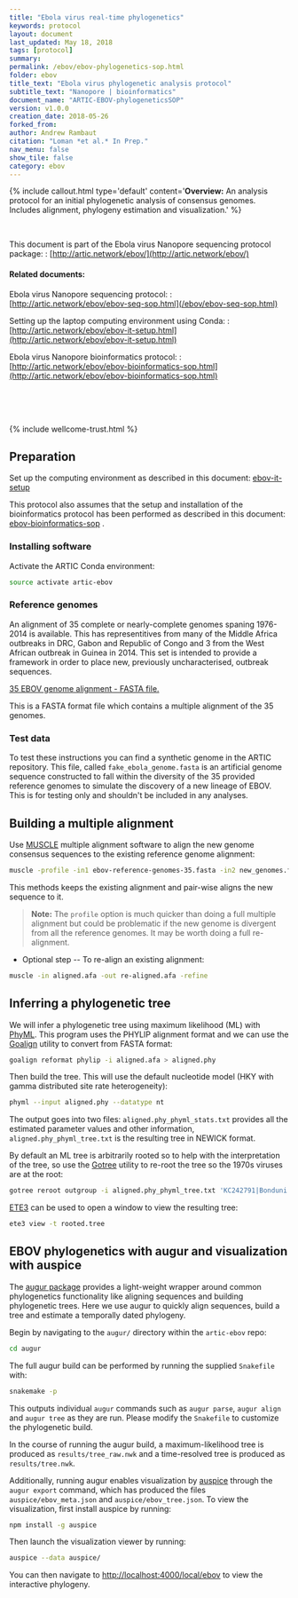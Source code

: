 ```yaml
---
title: "Ebola virus real-time phylogenetics"
keywords: protocol
layout: document
last_updated: May 18, 2018
tags: [protocol]
summary:
permalink: /ebov/ebov-phylogenetics-sop.html
folder: ebov
title_text: "Ebola virus phylogenetic analysis protocol"
subtitle_text: "Nanopore | bioinformatics"
document_name: "ARTIC-EBOV-phylogeneticsSOP"
version: v1.0.0
creation_date: 2018-05-26
forked_from: 
author: Andrew Rambaut
citation: "Loman *et al.* In Prep."
nav_menu: false
show_tile: false
category: ebov
---
```


{% include callout.html
type='default'
content='**Overview:** An analysis protocol for an initial phylogenetic analysis of consensus genomes. Includes alignment, phylogeny estimation and visualization.'
%}

<br />

This document is part of the Ebola virus Nanopore sequencing protocol package:
: [http://artic.network/ebov/](http://artic.network/ebov/)

#### Related documents:

Ebola virus Nanopore sequencing protocol:
: [http://artic.network/ebov/ebov-seq-sop.html](/ebov/ebov-seq-sop.html)

Setting up the laptop computing environment using Conda:
: [http://artic.network/ebov/ebov-it-setup.html](http://artic.network/ebov/ebov-it-setup.html)

Ebola virus Nanopore bioinformatics protocol:
: [http://artic.network/ebov/ebov-bioinformatics-sop.html](http://artic.network/ebov/ebov-bioinformatics-sop.html)

<br /><br /><br />

{% include wellcome-trust.html %}

<div class="pagebreak"> </div>

## Preparation

Set up the computing environment as described in this document: [ebov-it-setup](ebov-it-setup.html)

This protocol also assumes that the setup and installation of the bioinformatics protocol has been performed as described in this document: [ebov-bioinformatics-sop](ebov-bioinformatics-sop.html) .

### Installing software

Activate the ARTIC Conda environment:

```bash
source activate artic-ebov
```

### Reference genomes

An alignment of 35 complete or nearly-complete genomes spaning 1976-2014 is available. This has representitives from many of the Middle Africa outbreaks in DRC, Gabon and Republic of Congo and 3 from the West African outbreak in Guinea in 2014. This set is intended to provide a framework in order to place new, previously uncharacterised, outbreak sequences.

[35 EBOV genome alignment - FASTA file.](https://github.com/artic-network/ebov/blob/master/reference_genomes/ebov-reference-genomes-35.fasta)

This is a FASTA format file which contains a multiple alignment of the 35 genomes. 

### Test data

To test these instructions you can find a synthetic genome in the ARTIC repository. This file, called `fake_ebola_genome.fasta` is an artificial genome sequence constructed to fall within the diversity of the 35 provided reference genomes to simulate the discovery of a new lineage of EBOV. This is for testing only and shouldn't be included in any analyses.  

## Building a multiple alignment

Use [MUSCLE](http://www.drive5.com/muscle/) multiple alignment software to align the new genome consensus sequences to the existing reference genome alignment:

```bash
muscle -profile -in1 ebov-reference-genomes-35.fasta -in2 new_genomes.fasta -fastaout aligned.afa
```

This methods keeps the existing alignment and pair-wise aligns the new sequence to it.   

> **Note:** The `profile` option is much quicker than doing a full multiple alignment but could be problematic if the new genome is divergent from all the reference genomes. It may be worth doing a full re-alignment.
 
- Optional step -- To re-align an existing alignment:
```bash
muscle -in aligned.afa -out re-aligned.afa -refine
```

## Inferring a phylogenetic tree

We will infer a phylogenetic tree using maximum likelihood (ML) with [PhyML](http://www.atgc-montpellier.fr/phyml/). This program uses the PHYLIP alignment format and we can use the [Goalign](https://github.com/fredericlemoine/goalign) utility to convert from FASTA format:
 
```bash
goalign reformat phylip -i aligned.afa > aligned.phy
```

Then build the tree. This will use the default nucleotide model (HKY with gamma distributed site rate heterogeneity):

```bash
phyml --input aligned.phy --datatype nt
```
   
The output goes into two files: `aligned.phy_phyml_stats.txt` provides all the estimated parameter values and other information, `aligned.phy_phyml_tree.txt` is the resulting tree in NEWICK format. 

By default an ML tree is arbitrarily rooted so to help with the interpretation of the tree, so use the [Gotree](https://github.com/fredericlemoine/gotree) utility to re-root the tree so the 1970s viruses are at the root:

```bash
gotree reroot outgroup -i aligned.phy_phyml_tree.txt 'KC242791|Bonduni|DRC|1977-06' 'KC242801|deRoover|DRC|1976' 'KM655246|Yambuku-Ecran|DRC|1976' > rooted.tree
```

[ETE3](http://etetoolkit.org/documentation/tools/) can be used to open a window to view the resulting tree:

```bash
ete3 view -t rooted.tree
```

## EBOV phylogenetics with augur and visualization with auspice

The [augur package](https://pypi.org/project/nextstrain-augur/) provides a light-weight wrapper around common phylogenetics functionality like aligning sequences and building phylogenetic trees. Here we use augur to quickly align sequences, build a tree and estimate a temporally dated phylogeny.

Begin by navigating to the `augur/` directory within the `artic-ebov` repo:

```bash
cd augur
```

The full augur build can be performed by running the supplied `Snakefile` with:

```bash
snakemake -p
```

This outputs individual `augur` commands such as `augur parse`, `augur align` and `augur tree` as they are run. Please modify the `Snakefile` to customize the phylogenetic build.

In the course of running the augur build, a maximum-likelihood tree is produced as `results/tree_raw.nwk` and a time-resolved tree is produced as `results/tree.nwk`.

Additionally, running augur enables visualization by [auspice](https://www.npmjs.com/package/auspice) through the `augur export` command, which has produced the files `auspice/ebov_meta.json` and `auspice/ebov_tree.json`. To view the visualization, first install auspice by running:

```bash
npm install -g auspice
```

Then launch the visualization viewer by running:

```bash
auspice --data auspice/
```

You can then navigate to [http://localhost:4000/local/ebov](localhost:4000/local/ebov) to view the interactive phylogeny.
